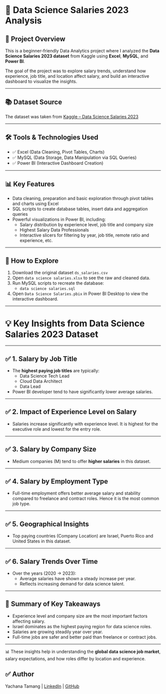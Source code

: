 # 💼 Data Science Salaries 2023 Analysis

## 🚀 Project Overview
This is a beginner-friendly Data Analytics project where I analyzed the **Data Science Salaries 2023 dataset** from Kaggle using **Excel**, **MySQL**, and **Power BI**.

The goal of the project was to explore salary trends, understand how experience, job title, and location affect salary, and build an interactive dashboard to visualize the insights. 

---

## 📚 Dataset Source
The dataset was taken from [Kaggle – Data Science Salaries 2023](https://www.kaggle.com/datasets/arnabchaki/data-science-salaries-2023)

---

## 🛠️ Tools & Technologies Used
- ✅ Excel (Data Cleaning, Pivot Tables, Charts)
- ✅ MySQL (Data Storage, Data Manipulation via SQL Queries)
- ✅ Power BI (Interactive Dashboard Creation)

---

## 📊 Key Features
- Data cleaning, preparation and basic exploration through pivot tables and charts using Excel
- SQL scripts to create database tables, insert data and aggregation queries
- Powerful visualizations in Power BI, including:
    - Salary distribution by experience level, job title and company size
    - Highest Salary Data Professionals
    - Interactive slicers for filtering by year, job title, remote ratio and experience, etc.

---

## 📖 How to Explore
1. Download the original dataset `ds_salaries.csv`
2. Open `data science salaries.xlsx` to see the raw and cleaned data.
3. Run MySQL scripts to recreate the database:
    - `data science salaries.sql`
4. Open `Data Science Salaries.pbix` in Power BI Desktop to view the interactive dashboard.

---

# 💡 Key Insights from Data Science Salaries 2023 Dataset

---

## ✅ 1. Salary by Job Title
- The **highest paying job titles** are typically:
    - Data Science Tech Lead  
    - Cloud Data Architect 
    - Data Lead  
- Power BI developer tend to have significantly lower average salaries.

---

## ✅ 2. Impact of Experience Level on Salary
- Salaries increase significantly with experience level. It is highest for the executive role and lowest for the entry role.

---

## ✅ 3. Salary by Company Size
- Medium companies (M) tend to offer **higher salaries** in this dataset.

---

## ✅ 4. Salary by Employment Type
- Full-time employment offers better average salary and stability compared to freelance and contract roles. Hence it is the most common job type.

---

## ✅ 5. Geographical Insights
- Top paying countries (Company Location) are Israel, Puerto Rico and United States in this dataset.
   
---

## ✅ 6. Salary Trends Over Time
- Over the years (2020 → 2023):
    - Average salaries have shown a steady increase per year.  
    - Reflects increasing demand for data science talent.

---

## 🎯 Summary of Key Takeaways
- Experience level and company size are the most important factors affecting salary.
- Israel dominates as the highest paying region for data science roles.
- Salaries are growing steadily year over year.
- Full-time jobs are safer and better paid than freelance or contract jobs.

---

📊 These insights help in understanding the **global data science job market**, salary expectations, and how roles differ by location and experience.



## ✅ Author
Yachana Tamang | [LinkedIn](www.linkedin.com/in/yachana01) | [GitHub](github.com/yachana01)


